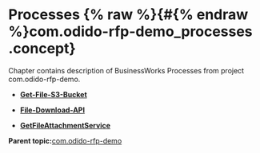 # Processes {% raw %}{#{% endraw %}com.odido-rfp-demo_processes .concept}

Chapter contains description of BusinessWorks Processes from project com.odido-rfp-demo.

-   **[Get-File-S3-Bucket](../../../projects/com.odido-rfp-demo/Processes/aws-s3/Get-File-S3-Bucket.bwp.md)**  

-   **[File-Download-API](../../../projects/com.odido-rfp-demo/Processes/rest/File-Download-API.bwp.md)**  

-   **[GetFileAttachmentService](../../../projects/com.odido-rfp-demo/Processes/soap/GetFileAttachmentService.bwp.md)**  


**Parent topic:**[com.odido-rfp-demo](../../../projects/com.odido-rfp-demo/com.odido-rfp-demo.md)

